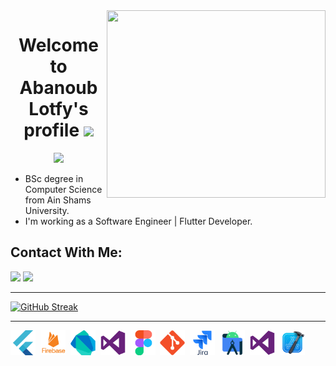 
<div >
    <img align="right" src="https://tenor.com/view/coding-gif-24297652.gif" width="350"  height="300">
</div>

<h1 align="center">
  Welcome to Abanoub Lotfy's profile
  <img src="https://media.giphy.com/media/hvRJCLFzcasrR4ia7z/giphy.gif" width="28">
</h1>

<p align="center">
  <a href="https://github.com/DenverCoder1/readme-typing-svg"><img src="https://readme-typing-svg.herokuapp.com/?lines=Flutter%20Developer;Always%20Ready%20For%20new%20Challengs&font=Fira%20Code&center=true&width=440&height=45&color=06B0DD&vCenter=true&size=22"></a>
</p> 


- BSc degree in Computer Science from Ain Shams University.
- I'm working as a Software Engineer | Flutter Developer.

<!--<a href="https://komarev.com/ghpvc/?username=AbanoOoub&style=for-the-badge">
    <img src="https://komarev.com/ghpvc/?username=AbanoOoub&style=for-the-badge">
</a>-->

## Contact With Me: 
<a href="https://www.linkedin.com/in/abanoub-lotfy/" target="_blank"><img src="https://img.shields.io/badge/-Abanoub%20Lotfy-0077B5?style=for-the-badge&logo=Linkedin&logoColor=white"/></a>
<a href="mailto:abanoublotfymatta@gmail.com" target="_blank"><img src="https://img.shields.io/badge/-Abanoub%20Lotfy-0077B5?style=for-the-badge&logo=Gmail&logoColor=white"/></a>

---

<!--![github status](https://github-readme-stats.vercel.app/api?username=AbanoOoub&show_icons=true&hide_border=false&count_private=true&icon_color=ffff00&title_color=ffff00&text_color=dddddd&bg_color=22272E) -->
[![GitHub Streak](https://github-readme-streak-stats.herokuapp.com/?user=AbanoOoub&theme=dark)](https://git.io/streak-stats)
<!--[![Top Langs](https://github-readme-stats.vercel.app/api/top-langs/?username=AbanoOoub&theme=dark)](https://github.com/anuraghazra/github-readme-stats)-->

---
<div>
  <img src="https://github.com/devicons/devicon/blob/master/icons/flutter/flutter-original.svg" title="Flutter" alt="Flutter" width="40" height="40"/>&nbsp;
  <img src="https://github.com/devicons/devicon/blob/master/icons/firebase/firebase-plain-wordmark.svg" title="Firebase" alt="Firebase" width="40" height="40"/>&nbsp;
  <img src="https://github.com/devicons/devicon/blob/master/icons/dart/dart-original.svg" title="Dart" **alt="Dart" width="40" height="40"/>&nbsp;
  <img src="https://github.com/devicons/devicon/blob/master/icons/visualstudio/visualstudio-plain.svg" title="VisualStudio" **alt="VisualStudio" width="40" height="40"/>&nbsp;
  <img src="https://github.com/devicons/devicon/blob/master/icons/figma/figma-original.svg" title="Figma" **alt="Figma" width="40" height="40"/>&nbsp;
  <img src="https://github.com/devicons/devicon/blob/master/icons/git/git-original.svg" title="Git" **alt="Git" width="40" height="40"/>&nbsp;
  <img src="https://github.com/devicons/devicon/blob/master/icons/jira/jira-original-wordmark.svg" title="Jira" **alt="Jira" width="40" height="40"/>&nbsp;
  <img src="https://github.com/devicons/devicon/blob/master/icons/androidstudio/androidstudio-original.svg" title="Android Studio" **alt="Android Studio" width="40" height="40"/>&nbsp;
  <img src="https://github.com/devicons/devicon/blob/master/icons/visualstudio/visualstudio-plain.svg" title="Visual Studio" **alt="Visual Studio" width="40" height="40"/>&nbsp;
  <img src="https://github.com/devicons/devicon/blob/master/icons/xcode/xcode-original.svg" title="xcode" **alt="xcode" width="40" height="40"/>&nbsp;
</div>

